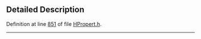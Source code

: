 ## Detailed Description

Definition at line <a href="HPropert_8h-source.md#l00851" class="el">851</a> of file <a href="HPropert_8h-source.md" class="el">HPropert.h</a>.

------------------------------------------------------------------------

